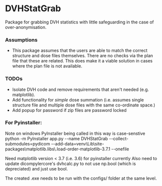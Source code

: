 # DVHStatGrab
Package for grabbing DVH statistics with little safeguarding in the case of over-anonymisation.

### Assumptions
- This package assumes that the users are able to match the correct structure and dose files themselves. There are no checks via the plan file that these are related. This does make it a viable solution in cases where the plan file is not available.

### TODOs
- Isolate DVH code and remove requirements that aren't needed (e.g. matplotlib).
- Add functionality for *simple* dose summation (i.e. assumes single structure file and multiple dose files with the same co-ordinate space.)
- Add popup for password if zip files are password locked

### For Pyinstaller:
Note on windows PyInstaller being called in this way is case-senstive
python -m PyInstaller app.py --name DVHStatGrab --collect-submodules=pydicom --add-data=venv\\Lib\\site-packages\\matplotlib.libs\\.load-order-matplotlib-3.7.1 --onefile

Need matplotlib version < 3.7 (i.e. 3.6) for pyinstaller currently
Also need to update dicompylercore's dvhcalc.py to not use np.bool (which is depreciated) and just use bool.

The created .exe needs to be run with the configs/ folder at the same level. 
